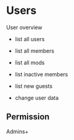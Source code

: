 # Users
User overview

- list all users
- list all members
- list all mods

- list inactive members
- list new guests


- change user data

## Permission
Admins+
